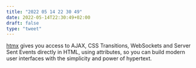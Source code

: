 ```yaml
---
title: "2022 05 14 22 30 49"
date: 2022-05-14T22:30:49+02:00
draft: false
type: "tweet"
---
```


[htmx](https://htmx.org/) gives you access to AJAX, CSS Transitions, WebSockets and Server Sent Events directly in HTML, using attributes, so you can build modern user interfaces with the simplicity and power of hypertext.
